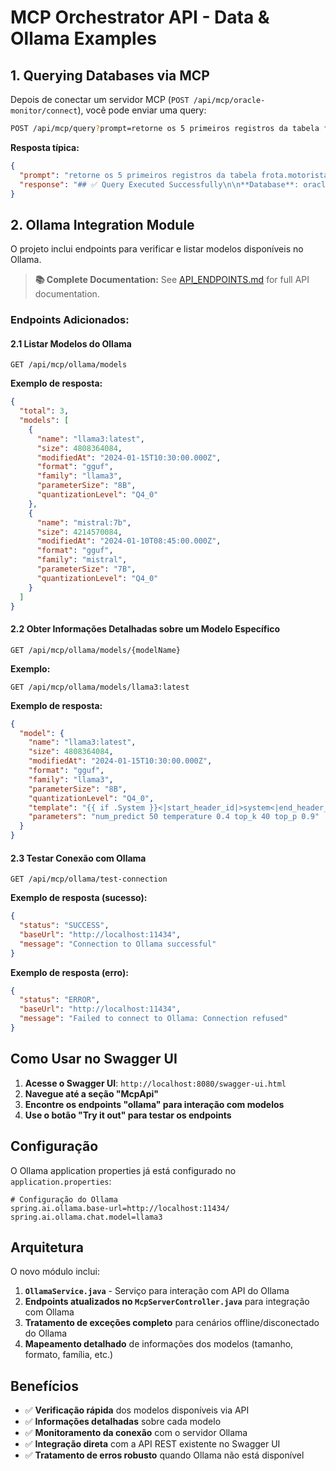 # MCP Orchestrator API - Data & Ollama Examples

## 1. Querying Databases via MCP

Depois de conectar um servidor MCP (`POST /api/mcp/oracle-monitor/connect`), você pode enviar uma query:

```bash
POST /api/mcp/query?prompt=retorne os 5 primeiros registros da tabela frota.motorista
```

**Resposta típica:**

```json
{
  "prompt": "retorne os 5 primeiros registros da tabela frota.motorista",
  "response": "## ✅ Query Executed Successfully\n\n**Database**: oracle\n**SQL**: ```SELECT * FROM frota.motorista WHERE ROWNUM <= 5```\n\n{\n  \"rows\": [\n    { \"ID_MOTORISTA\": 174, \"APELIDO\": \"Kassab\" },\n    { \"ID_MOTORISTA\": 175, \"APELIDO\": \"Silva\" }\n  ],\n  \"metadata\": { \"count\": 2 }\n}"
}
```

## 2. Ollama Integration Module

O projeto inclui endpoints para verificar e listar modelos disponíveis no Ollama.

> **📚 Complete Documentation:** See [API_ENDPOINTS.md](API_ENDPOINTS.md) for full API documentation.

### Endpoints Adicionados:

#### 2.1 **Listar Modelos do Ollama**
```
GET /api/mcp/ollama/models
```

**Exemplo de resposta:**
```json
{
  "total": 3,
  "models": [
    {
      "name": "llama3:latest",
      "size": 4808364084,
      "modifiedAt": "2024-01-15T10:30:00.000Z",
      "format": "gguf",
      "family": "llama3",
      "parameterSize": "8B",
      "quantizationLevel": "Q4_0"
    },
    {
      "name": "mistral:7b",
      "size": 4214570084,
      "modifiedAt": "2024-01-10T08:45:00.000Z",
      "format": "gguf",
      "family": "mistral",
      "parameterSize": "7B",
      "quantizationLevel": "Q4_0"
    }
  ]
}
```

#### 2.2 **Obter Informações Detalhadas sobre um Modelo Específico**
```
GET /api/mcp/ollama/models/{modelName}
```

**Exemplo:**
```
GET /api/mcp/ollama/models/llama3:latest
```

**Exemplo de resposta:**
```json
{
  "model": {
    "name": "llama3:latest",
    "size": 4808364084,
    "modifiedAt": "2024-01-15T10:30:00.000Z",
    "format": "gguf",
    "family": "llama3",
    "parameterSize": "8B",
    "quantizationLevel": "Q4_0",
    "template": "{{ if .System }}<|start_header_id|>system<|end_header_id|>\n{{ .System }}<|eot_id|>",
    "parameters": "num_predict 50 temperature 0.4 top_k 40 top_p 0.9"
  }
}
```

#### 2.3 **Testar Conexão com Ollama**
```
GET /api/mcp/ollama/test-connection
```

**Exemplo de resposta (sucesso):**
```json
{
  "status": "SUCCESS",
  "baseUrl": "http://localhost:11434",
  "message": "Connection to Ollama successful"
}
```

**Exemplo de resposta (erro):**
```json
{
  "status": "ERROR",
  "baseUrl": "http://localhost:11434",
  "message": "Failed to connect to Ollama: Connection refused"
}
```

## Como Usar no Swagger UI

1. **Acesse o Swagger UI**: `http://localhost:8080/swagger-ui.html`
2. **Navegue até a seção "McpApi"**
3. **Encontre os endpoints "ollama" para interação com modelos**
4. **Use o botão "Try it out" para testar os endpoints**

## Configuração

O Ollama application properties já está configurado no `application.properties`:

```properties
# Configuração do Ollama
spring.ai.ollama.base-url=http://localhost:11434/
spring.ai.ollama.chat.model=llama3
```

## Arquitetura

O novo módulo inclui:

1. **`OllamaService.java`** - Serviço para interação com API do Ollama
2. **Endpoints atualizados no `McpServerController.java`** para integração com Ollama
3. **Tratamento de exceções completo** para cenários offline/disconectado do Ollama
4. **Mapeamento detalhado** de informações dos modelos (tamanho, formato, família, etc.)

## Benefícios

- ✅ **Verificação rápida** dos modelos disponíveis via API
- ✅ **Informações detalhadas** sobre cada modelo
- ✅ **Monitoramento da conexão** com o servidor Ollama
- ✅ **Integração direta** com a API REST existente no Swagger UI
- ✅ **Tratamento de erros robusto** quando Ollama não está disponível
